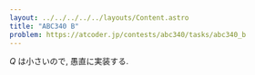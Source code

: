 ```yaml
---
layout: ../../../../../layouts/Content.astro
title: "ABC340 B"
problem: https://atcoder.jp/contests/abc340/tasks/abc340_b
---
```

$Q$ は小さいので, 愚直に実装する.
